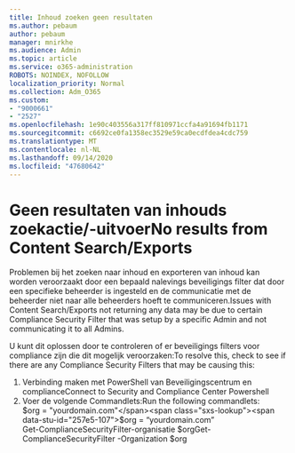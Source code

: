 ```yaml
---
title: Inhoud zoeken geen resultaten
ms.author: pebaum
author: pebaum
manager: mnirkhe
ms.audience: Admin
ms.topic: article
ms.service: o365-administration
ROBOTS: NOINDEX, NOFOLLOW
localization_priority: Normal
ms.collection: Adm_O365
ms.custom:
- "9000661"
- "2527"
ms.openlocfilehash: 1e90c403556a317ff810971ccfa4a91694fb1171
ms.sourcegitcommit: c6692ce0fa1358ec3529e59ca0ecdfdea4cdc759
ms.translationtype: MT
ms.contentlocale: nl-NL
ms.lasthandoff: 09/14/2020
ms.locfileid: "47680642"
---
```

# <a name="no-results-from-content-searchexports"></a><span data-ttu-id="257e5-102">Geen resultaten van inhouds zoekactie/-uitvoer</span><span class="sxs-lookup"><span data-stu-id="257e5-102">No results from Content Search/Exports</span></span>

<span data-ttu-id="257e5-103">Problemen bij het zoeken naar inhoud en exporteren van inhoud kan worden veroorzaakt door een bepaald nalevings beveiligings filter dat door een specifieke beheerder is ingesteld en de communicatie met de beheerder niet naar alle beheerders hoeft te communiceren.</span><span class="sxs-lookup"><span data-stu-id="257e5-103">Issues with Content Search/Exports not returning any data may be due to certain Compliance Security Filter that was setup by a specific Admin and not communicating it to all Admins.</span></span>

<span data-ttu-id="257e5-104">U kunt dit oplossen door te controleren of er beveiligings filters voor compliance zijn die dit mogelijk veroorzaken:</span><span class="sxs-lookup"><span data-stu-id="257e5-104">To resolve this, check to see if there are any Compliance Security Filters that may be causing this:</span></span>
1. <span data-ttu-id="257e5-105">Verbinding maken met PowerShell van Beveiligingscentrum en compliance</span><span class="sxs-lookup"><span data-stu-id="257e5-105">Connect to Security and Compliance Center Powershell</span></span>
2. <span data-ttu-id="257e5-106">Voer de volgende Commandlets:</span><span class="sxs-lookup"><span data-stu-id="257e5-106">Run the following commandlets:</span></span>
<br><span data-ttu-id="257e5-107">$org = "yourdomain.com"</span><span class="sxs-lookup"><span data-stu-id="257e5-107">$org = “yourdomain.com”</span></span>
<br><span data-ttu-id="257e5-108">Get-ComplianceSecurityFilter-organisatie $org</span><span class="sxs-lookup"><span data-stu-id="257e5-108">Get-ComplianceSecurityFilter -Organization $org</span></span>
